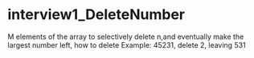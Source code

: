 # interview1_DeleteNumber
M elements of the array to selectively delete n,and eventually make the largest number left, how to delete
Example: 45231, delete 2, leaving 531
